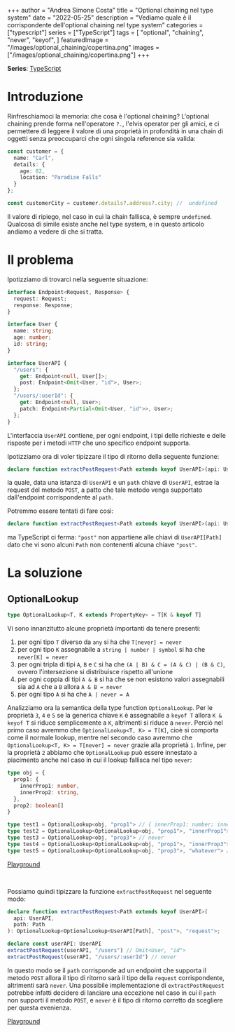 +++
author = "Andrea Simone Costa"
title = "Optional chaining nel type system"
date = "2022-05-25"
description = "Vediamo quale è il corrispondente dell'optional chaining nel type system"
categories = ["typescript"]
series = ["TypeScript"]
tags = [
    "optional",
    "chaining",
    "never",
    "keyof",
]
featuredImage = "/images/optional_chaining/copertina.png"
images = ["/images/optional_chaining/copertina.png"]
+++

__Series__: [TypeScript](/it/series/typescript/)

# Introduzione

Rinfreschiamoci la memoria: che cosa è l'optional chaining? L'optional chaining prende forma nell'operatore `?.`, l'elvis operator per gli amici, e ci permettere di leggere il valore di una proprietà in profondità in una chain di oggetti senza preoccuparci che ogni singola reference sia valida:

```ts
const customer = {
  name: "Carl",
  details: {
    age: 82,
    location: "Paradise Falls"
  }
};

const customerCity = customer.details?.address?.city; //  undefined
```

Il valore di ripiego, nel caso in cui la chain fallisca, è sempre `undefined`. Qualcosa di simile esiste anche nel type system, e in questo articolo andiamo a vedere di che si tratta.

# Il problema

Ipotizziamo di trovarci nella seguente situazione:

```ts
interface Endpoint<Request, Response> {
  request: Request;
  response: Response;
}

interface User {
  name: string;
  age: number;
  id: string;
}

interface UserAPI {
  "/users": {
    get: Endpoint<null, User[]>;
    post: Endpoint<Omit<User, "id">, User>;
  };
  "/users/:userId": {
    get: Endpoint<null, User>;
    patch: Endpoint<Partial<Omit<User, "id">>, User>;
  };
}
```

L'interfaccia `UserAPI` contiene, per ogni endpoint, i tipi delle richieste e delle risposte per i metodi `HTTP` che uno specifico endpoint supporta.

Ipotizziamo ora di voler tipizzare il tipo di ritorno della seguente funzione:

```ts
declare function extractPostRequest<Path extends keyof UserAPI>(api: UserAPI, path: Path): unknown
```

la quale, data una istanza di `UserAPI` e un `path` chiave di `UserAPI`, estrae la request del metodo `POST`, a patto che tale metodo venga supportato dall'endpoint corrispondente al `path`.

Potremmo essere tentati di fare così:

```ts
declare function extractPostRequest<Path extends keyof UserAPI>(api: UserAPI, path: Path): UserAPI[Path]["post"]["request"]
```

ma TypeScript ci ferma: `"post"` non appartiene alle chiavi di `UserAPI[Path]` dato che vi sono alcuni `Path` non contenenti alcuna chiave `"post"`.

# La soluzione

## OptionalLookup

```ts
type OptionalLookup<T, K extends PropertyKey> = T[K & keyof T]
```

Vi sono innanzitutto alcune proprietà importanti da tenere presenti:

1. per ogni tipo `T` diverso da `any` si ha che `T[never] = never`
2. per ogni tipo `K` assegnabile a `string | number | symbol` si ha che `never[K] = never`
3. per ogni tripla di tipi `A`, `B` e `C` si ha che `(A | B) & C = (A & C) | (B & C)`, ovvero l'intersezione si distribuisce rispetto all'unione
4. per ogni coppia di tipi `A & B` si ha che se non esistono valori assegnabili sia ad `A` che a `B` allora `A & B = never`
5. per ogni tipo `A` si ha che `A | never = A`

Analizziamo ora la semantica della type function `OptionalLookup`. Per le proprietà `3`, `4` e `5` se la generica chiave `K` è assegnabile a `keyof T` allora `K & keyof T` si riduce semplicemente a `K`, altrimenti si riduce a `never`. Perciò nel primo caso avremmo che `OptionalLookup<T, K> = T[K]`, cioè si comporta come il normale lookup, mentre nel secondo caso avremmo che `OptionalLookup<T, K> = T[never] = never` grazie alla proprietà `1`. Infine, per la proprietà `2` abbiamo che `OptionalLookup` può essere innestato a piacimento anche nel caso in cui il lookup fallisca nel tipo `never`:

```ts
type obj = {
  prop1: {
    innerProp1: number,
    innerProp2: string,
  },
  prop2: boolean[]
}

type test1 = OptionalLookup<obj, "prop1"> // { innerProp1: number; innerProp2: string; }
type test2 = OptionalLookup<OptionalLookup<obj, "prop1">, "innerProp1"> // number
type test3 = OptionalLookup<obj, "prop3"> // never
type test4 = OptionalLookup<OptionalLookup<obj, "prop1">, "innerProp3"> // never
type test5 = OptionalLookup<OptionalLookup<obj, "prop3">, "whatever"> // never
```

[Playground](https://www.typescriptlang.org/play?ts=4.7.0-beta#code/C4TwDgpgBA8mwEsD2A7AhgGwDJKQawFcwAeAFQBooBpKCAD2AhQBMBnKABQCclIvQqEEAD4oAXiikA2jQBkUPEKQAzSQF0AUBtCQoSAEYArcVADeGqFDA8wARgBcZi5agIUKCF268HUFAQBbfU9yZ0s3Dy8bACZHVmAuNwBzUMsAX1SrGMd9XAwINBQpTTStHWhGeNsTOERUTBx8ImIDQ0oAImsfdtEAel6zV3dPbztHfyDPAG4hyNHYqHjElCSZ0v6XSwA9AH5tcAqIeOia+GR0bFxCElrzhqvm1o6uux6OiJGbWx6oDYngrgaDabXb7XSVYAAZlOdQujWuLSMzxskJ+fwgADdPECBiC9uUoBCACwwu6XJo3M71ckIp5QTpfN70j5RXiovoDDxYwHAlyggkQgCspOp8Oat1FDxIdIZbKZ7QA7gALNCMblozmY7G87Y7IA)

&nbsp;

Possiamo quindi tipizzare la funzione `extractPostRequest` nel seguente modo:

```ts
declare function extractPostRequest<Path extends keyof UserAPI>(
  api: UserAPI,
  path: Path
): OptionalLookup<OptionalLookup<UserAPI[Path], "post">, "request">;

declare const userAPI: UserAPI
extractPostRequest(userAPI, "/users") // Omit<User, "id">
extractPostRequest(userAPI, "/users/:userId") // never
```

In questo modo se il `path` corrisponde ad un endpoint che supporta il metodo `POST` allora il tipo di ritorno sarà il tipo della `request` corrispondente, altrimenti sarà `never`. Una possibile implementazione di `extractPostRequest` potrebbe infatti decidere di lanciare una eccezione nel caso in cui il `path` non supporti il metodo `POST`, e `never` è il tipo di ritorno corretto da scegliere per questa evenienza.

[Playground](https://www.typescriptlang.org/play?ts=4.7.0-beta#code/JYOwLgpgTgZghgYwgAgKIgCYAcD2owA8AShAI4CuEAzmADTIlW4hUQB8yA3gFDLJRlKNAFwNB1MAG5e-as1ajG8iNIC+3bvmjwkyAKqsoXGSDgBbCKJpRQAc2l84ty8hDkzAI2gPkwDFbAbEHtudU1wbUQUA2gAQQAFAEljPgAiAHpyQypU0R4+PmcwUXRsPHACNwAbKvoYqABtAF02Hz5cETRMXHwCAHkzYEJ6+lS-VLY6w1aZVR8MrOgqdOFFqESMXJSCopLu8sJq2v1ptuQsODAEAAs9st74uCgwYDgq-sHhw1HxtkmT6AzPhzUIaMAATywKD6WBeOFMVQAMjgcABrchYAgAFXoAGlkBAAB6QTBUZDxKA4KHPcG4iDgjgAXmQWIa+IAZMhUfScDAWU0NBgIAgqk8UDByCAEHCQATiVBEGB4jgaCQKBICI8wNc5SSMGTueDeQCoAlEmwABQyOBYYCiepm2gyC7a0Ra67cACUohhMreyLRGP6sOA8P9KPRmIdSQa7qaow6YAmowE6poE2kguFooEyAQ8JoyDWZvthjN3CJgUVytV4hoFuLSVGmWyqU9yHS6WQAyGBBGyDGmzYFfl1ZVYDVQjADbLTYHLaWKzWGzbHa7IAgADdoEA)